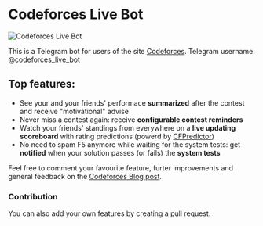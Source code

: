 # Codeforces Live Bot

![Codeforces Live Bot](https://raw.githubusercontent.com/TobxD/codeforces_live_bot/master/logo.png)

This is a Telegram bot for users of the site [Codeforces](https://codeforces.com).
Telegram username: [@codeforces_live_bot](https://t.me/codeforces_live_bot)

## Top features:

- See your and your friends' performace **summarized** after the contest and receive "motivational" advise
- Never miss a contest again: receive **configurable contest reminders**
- Watch your friends' standings from everywhere on a **live updating scoreboard** with rating predictions (powerd by [CFPredictor](https://codeforces.com/blog/entry/50411))
- No need to spam F5 anymore while waiting for the system tests: get **notified** when your solution passes (or fails) the **system tests**

Feel free to comment your favourite feature, furter improvements and general feedback on the [Codeforces Blog post]().

### Contribution
You can also add your own features by creating a pull request.
